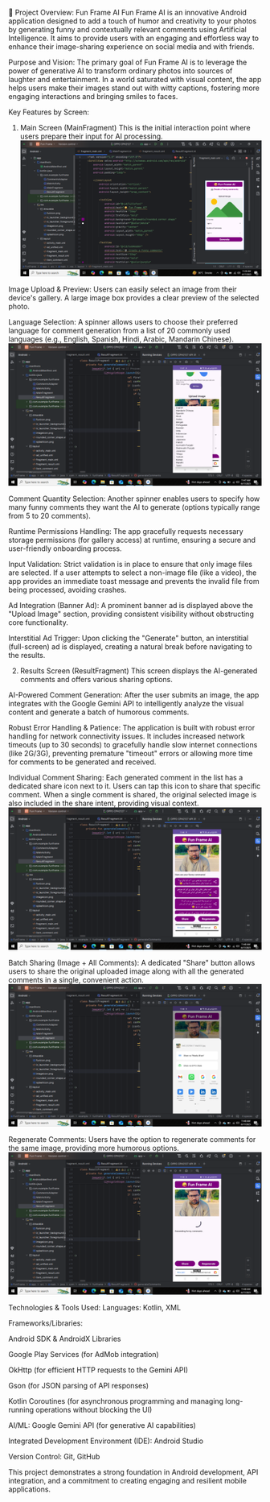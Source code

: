 🚀 Project Overview: Fun Frame AI
Fun Frame AI is an innovative Android application designed to add a touch of humor and creativity to your photos by generating funny and contextually relevant comments using Artificial Intelligence. It aims to provide users with an engaging and effortless way to enhance their image-sharing experience on social media and with friends.

Purpose and Vision:
The primary goal of Fun Frame AI is to leverage the power of generative AI to transform ordinary photos into sources of laughter and entertainment. In a world saturated with visual content, the app helps users make their images stand out with witty captions, fostering more engaging interactions and bringing smiles to faces.

Key Features by Screen:
1. Main Screen (MainFragment)
This is the initial interaction point where users prepare their input for AI processing.
![image alt](https://github.com/M-MAHAD1/Fun_Frame_Ai_App/blob/main/Screenshot%20(82).png)

Image Upload & Preview: Users can easily select an image from their device's gallery. A large image box provides a clear preview of the selected photo.

Language Selection: A spinner allows users to choose their preferred language for comment generation from a list of 20 commonly used languages (e.g., English, Spanish, Hindi, Arabic, Mandarin Chinese).
![image alt](https://github.com/M-MAHAD1/Fun_Frame_Ai_App/blob/main/Screenshot%20(93).png)

Comment Quantity Selection: Another spinner enables users to specify how many funny comments they want the AI to generate (options typically range from 5 to 20 comments).

Runtime Permissions Handling: The app gracefully requests necessary storage permissions (for gallery access) at runtime, ensuring a secure and user-friendly onboarding process.

Input Validation: Strict validation is in place to ensure that only image files are selected. If a user attempts to select a non-image file (like a video), the app provides an immediate toast message and prevents the invalid file from being processed, avoiding crashes.

Ad Integration (Banner Ad): A prominent banner ad is displayed above the "Upload Image" section, providing consistent visibility without obstructing core functionality.

Interstitial Ad Trigger: Upon clicking the "Generate" button, an interstitial (full-screen) ad is displayed, creating a natural break before navigating to the results.



2. Results Screen (ResultFragment)
This screen displays the AI-generated comments and offers various sharing options.

AI-Powered Comment Generation: After the user submits an image, the app integrates with the Google Gemini API to intelligently analyze the visual content and generate a batch of humorous comments.

Robust Error Handling & Patience: The application is built with robust error handling for network connectivity issues. It includes increased network timeouts (up to 30 seconds) to gracefully handle slow internet connections (like 2G/3G), preventing premature "timeout" errors or allowing more time for comments to be generated and received.

Individual Comment Sharing: Each generated comment in the list has a dedicated share icon next to it. Users can tap this icon to share that specific comment. When a single comment is shared, the original selected image is also included in the share intent, providing visual context.
![image alt](https://github.com/M-MAHAD1/Fun_Frame_Ai_App/blob/main/Screenshot%20(96).png)

Batch Sharing (Image + All Comments): A dedicated "Share" button allows users to share the original uploaded image along with all the generated comments in a single, convenient action.
![image alt](https://github.com/M-MAHAD1/Fun_Frame_Ai_App/blob/main/Screenshot%20(97).png)

Regenerate Comments: Users have the option to regenerate comments for the same image, providing more humorous options.
![image alt](https://github.com/M-MAHAD1/Fun_Frame_Ai_App/blob/main/Screenshot%20(95).png)

Technologies & Tools Used:
Languages: Kotlin, XML

Frameworks/Libraries:

Android SDK & AndroidX Libraries

Google Play Services (for AdMob integration)

OkHttp (for efficient HTTP requests to the Gemini API)

Gson (for JSON parsing of API responses)

Kotlin Coroutines (for asynchronous programming and managing long-running operations without blocking the UI)

AI/ML: Google Gemini API (for generative AI capabilities)

Integrated Development Environment (IDE): Android Studio

Version Control: Git, GitHub

This project demonstrates a strong foundation in Android development, API integration, and a commitment to creating engaging and resilient mobile applications.

